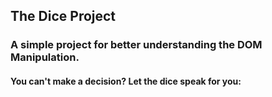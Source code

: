 ## The Dice Project 

### A simple project for better understanding the DOM Manipulation.

#### You can't make a decision? Let the dice speak for you:

